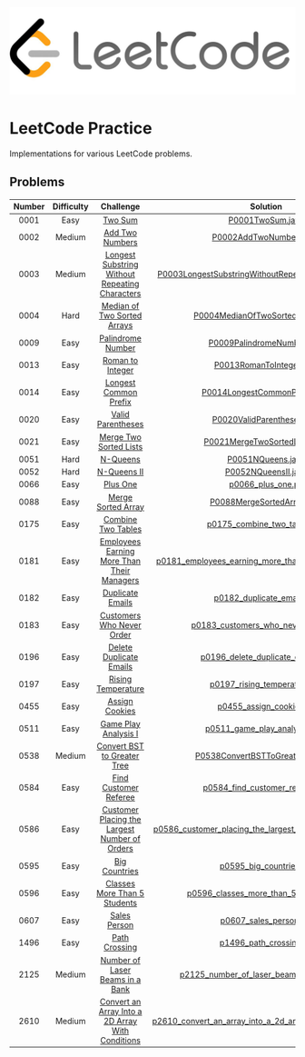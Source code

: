 ![Alt text](leetcode.png)

# LeetCode Practice

Implementations for various LeetCode problems.

## Problems

| Number | Difficulty |                                                              Challenge                                                              |                                                            Solution                                                             |
|:------:|:----------:|:-----------------------------------------------------------------------------------------------------------------------------------:|:-------------------------------------------------------------------------------------------------------------------------------:|
|  0001  |    Easy    |                                          [Two Sum](https://leetcode.com/problems/two-sum/)                                          |                                          [P0001TwoSum.java](src/leet/P0001TwoSum.java)                                          |
|  0002  |   Medium   |                                  [Add Two Numbers](https://leetcode.com/problems/add-two-numbers/)                                  |                                   [P0002AddTwoNumbers.java](src/leet/P0002AddTwoNumbers.java)                                   |
|  0003  |   Medium   |   [Longest Substring Without Repeating Characters](https://leetcode.com/problems/longest-substring-without-repeating-characters/)   |      [P0003LongestSubstringWithoutRepeatingCharacters.java](src/leet/P0003LongestSubstringWithoutRepeatingCharacters.java)      |
|  0004  |    Hard    |                      [Median of Two Sorted Arrays](https://leetcode.com/problems/median-of-two-sorted-arrays/)                      |                         [P0004MedianOfTwoSortedArrays.java](src/leet/P0004MedianOfTwoSortedArrays.java)                         |
|  0009  |    Easy    |                                [Palindrome Number](https://leetcode.com/problems/palindrome-number/)                                |                                [P0009PalindromeNumber.java](src/leet/P0009PalindromeNumber.java)                                |
|  0013  |    Easy    |                                 [Roman to Integer](https://leetcode.com/problems/roman-to-integer/)                                 |                                  [P0013RomanToInteger.java](src/leet/P0013RomanToInteger.java)                                  |
|  0014  |    Easy    |                            [Longest Common Prefix](https://leetcode.com/problems/longest-common-prefix/)                            |                             [P0014LongestCommonPrefix.java](src/leet/P0014LongestCommonPrefix.java)                             |
|  0020  |    Easy    |                                [Valid Parentheses](https://leetcode.com/problems/valid-parentheses/)                                |                                [P0020ValidParentheses.java](src/leet/P0020ValidParentheses.java)                                |
|  0021  |    Easy    |                           [Merge Two Sorted Lists](https://leetcode.com/problems/merge-two-sorted-lists/)                           |                             [P0021MergeTwoSortedLists.java](src/leet/P0021MergeTwoSortedLists.java)                             |
|  0051  |    Hard    |                                         [N-Queens](https://leetcode.com/problems/n-queens/)                                         |                                         [P0051NQueens.java](src/leet/P0051NQueens.java)                                         |
|  0052  |    Hard    |                                      [N-Queens II](https://leetcode.com/problems/n-queens-ii/)                                      |                                       [P0052NQueensII.java](src/leet/P0052NQueensII.java)                                       |
|  0066  |    Easy    |                                         [Plus One](https://leetcode.com/problems/plus-one/)                                         |                                         [p0066_plus_one.py](src/leet/p0066_plus_one.py)                                         |
|  0088  |    Easy    |                               [Merge Sorted Array](https://leetcode.com/problems/merge-sorted-array/)                               |                                [P0088MergeSortedArray.java](src/leet/P0088MergeSortedArray.java)                                |
|  0175  |    Easy    |                               [Combine Two Tables](https://leetcode.com/problems/combine-two-tables/)                               |                              [p0175_combine_two_tables.sql](src/leet/p0175_combine_two_tables.sql)                              |
|  0181  |    Easy    |       [Employees Earning More Than Their Managers](https://leetcode.com/problems/employees-earning-more-than-their-managers/)       |      [p0181_employees_earning_more_than_their_managers.sql](src/leet/p0181_employees_earning_more_than_their_managers.sql)      |
|  0182  |    Easy    |                                 [Duplicate Emails](https://leetcode.com/problems/duplicate-emails/)                                 |                                [p0182_duplicate_emails.sql](src/leet/p0182_duplicate_emails.sql)                                |
|  0183  |    Easy    |                        [Customers Who Never Order](https://leetcode.com/problems/customers-who-never-order/)                        |                       [p0183_customers_who_never_order.sql](src/leet/p0183_customers_who_never_order.sql)                       |
|  0196  |    Easy    |                          [Delete Duplicate Emails](https://leetcode.com/problems/delete-duplicate-emails/)                          |                         [p0196_delete_duplicate_emails.sql](src/leet/p0196_delete_duplicate_emails.sql)                         |
|  0197  |    Easy    |                               [Rising Temperature](https://leetcode.com/problems/rising-temperature/)                               |                              [p0197_rising_temperature.sql](src/leet/p0197_rising_temperature.sql)                              |
|  0455  |    Easy    |                                   [Assign Cookies](https://leetcode.com/problems/assign-cookies/)                                   |                                   [p0455_assign_cookies.py](src/leet/p0455_assign_cookies.py)                                   |
|  0511  |    Easy    |                             [Game Play Analysis I](https://leetcode.com/problems/game-play-analysis-i/)                             |                            [p0511_game_play_analysis_i.sql](src/leet/p0511_game_play_analysis_i.sql)                            |
|  0538  |   Medium   |                      [Convert BST to Greater Tree](https://leetcode.com/problems/convert-bst-to-greater-tree/)                      |                         [P0538ConvertBSTToGreaterTree.java](src/leet/P0538ConvertBSTToGreaterTree.java)                         |
|  0584  |    Easy    |                            [Find Customer Referee](https://leetcode.com/problems/find-customer-referee/)                            |                           [p0584_find_customer_referee.sql](src/leet/p0584_find_customer_referee.sql)                           |
|  0586  |    Easy    |    [Customer Placing the Largest Number of Orders](https://leetcode.com/problems/customer-placing-the-largest-number-of-orders/)    |   [p0586_customer_placing_the_largest_number_of_orders.sql](src/leet/p0586_customer_placing_the_largest_number_of_orders.sql)   |
|  0595  |    Easy    |                                    [Big Countries](https://leetcode.com/problems/big-countries/)                                    |                                   [p0595_big_countries.sql](src/leet/p0595_big_countries.sql)                                   |
|  0596  |    Easy    |                     [Classes More Than 5 Students](https://leetcode.com/problems/classes-more-than-5-students/)                     |                    [p0596_classes_more_than_5_students.sql](src/leet/p0596_classes_more_than_5_students.sql)                    |
|  0607  |    Easy    |                                     [Sales Person](https://leetcode.com/problems/sales-person/)                                     |                                    [p0607_sales_person.sql](src/leet/p0607_sales_person.sql)                                    |
|  1496  |    Easy    |                                    [Path Crossing](https://leetcode.com/problems/path-crossing/)                                    |                                    [p1496_path_crossing.py](src/leet/p1496_path_crossing.py)                                    |
|  2125  |   Medium   |                  [Number of Laser Beams in a Bank](https://leetcode.com/problems/number-of-laser-beams-in-a-bank/)                  |                  [p2125_number_of_laser_beams_in_a_bank.py](src/leet/p2125_number_of_laser_beams_in_a_bank.py)                  |
|  2610  |   Medium   | [Convert an Array Into a 2D Array With Conditions](https://leetcode.com/problems/convert-an-array-into-a-2d-array-with-conditions/) | [p2610_convert_an_array_into_a_2d_array_with_conditions.py](src/leet/p2610_convert_an_array_into_a_2d_array_with_conditions.py) |